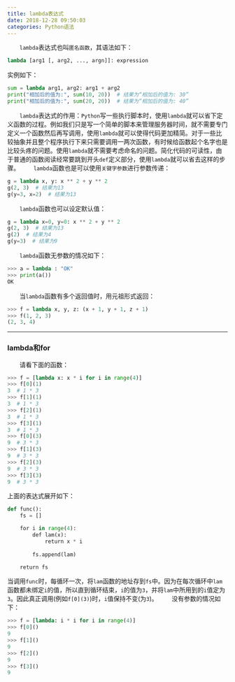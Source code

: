 ```yaml
---
title: lambda表达式
date: 2018-12-28 09:50:03
categories: Python语法
---
```

&emsp;&emsp;`lambda`表达式也叫`匿名函数`，其语法如下：

``` python
lambda [arg1 [, arg2, ..., argn]]: expression
```

实例如下：

``` python
sum = lambda arg1, arg2: arg1 + arg2
print("相加后的值为:", sum(10, 20))  # 结果为“相加后的值为: 30”
print("相加后的值为:", sum(20, 20))  # 结果为“相加后的值为: 40”
```

&emsp;&emsp;`lambda`表达式的作用：`Python`写一些执行脚本时，使用`lambda`就可以省下定义函数的过程。例如我们只是写一个简单的脚本来管理服务器时间，就不需要专门定义一个函数然后再写调用，使用`lambda`就可以使得代码更加精简。对于一些比较抽象并且整个程序执行下来只需要调用一两次函数，有时候给函数起个名字也是比较头疼的问题。使用`lambda`就不需要考虑命名的问题。简化代码的可读性，由于普通的函数阅读经常要跳到开头`def`定义部分，使用`lambda`就可以省去这样的步骤。
&emsp;&emsp;`lambda`函数也是可以使用`关键字参数`进行参数传递：

``` python
g = lambda x, y: x ** 2 + y ** 2
g(2, 3)  # 结果为13
g(y=3, x=2)  # 结果为13
```

&emsp;&emsp;`lambda`函数也可以设定默认值：

``` python
g = lambda x=0, y=0: x ** 2 + y ** 2
g(2, 3)  # 结果为13
g(2)  # 结果为4
g(y=3)  # 结果为9
```

&emsp;&emsp;`lambda`函数无参数的情况如下：

``` python
>>> a = lambda : "OK"
>>> print(a())
OK
```

&emsp;&emsp;当`lambda`函数有多个返回值时，用元祖形式返回：

``` python
>>> f = lambda x, y, z: (x + 1, y + 1, z + 1)
>>> f(1, 2, 3)
(2, 3, 4)
```

---

### lambda和for

&emsp;&emsp;请看下面的函数：

``` python
>>> f = [lambda x: x * i for i in range(4)]
>>> f[0](1)
3  # 1 * 3
>>> f[1](1)
3  # 1 * 3
>>> f[2](1)
3  # 1 * 3
>>> f[3](1)
3  # 1 * 3
>>> f[0](3)
9  # 3 * 3
>>> f[1](3)
9  # 3 * 3
>>> f[2](3)
9  # 3 * 3
>>> f[3](3)
9  # 3 * 3
```

上面的表达式展开如下：

``` python
def func():
    fs = []

    for i in range(4):
        def lam(x):
            return x * i
​
        fs.append(lam)

    return fs
```

当调用`func`时，每循环一次，将`lam`函数的地址存到`fs`中。因为在每次循环中`lam`函数都未绑定`i`的值，所以直到循环结束，`i`的值为`3`，并将`lam`中所用到的`i`值定为`3`。因此真正调用(例如`f[0](3)`)时，`i`值保持不变(为`3`)。
&emsp;&emsp;没有参数的情况如下：

``` python
>>> f = [lambda: i * i for i in range(4)]
>>> f[0]()
9
>>> f[1]()
9
>>> f[2]()
9
>>> f[3]()
9
```
